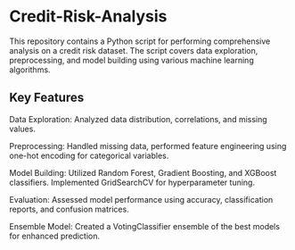 # Credit-Risk-Analysis
This repository contains a Python script for performing comprehensive analysis on a credit risk dataset. The script covers data exploration, preprocessing, and model building using various machine learning algorithms.

## Key Features

Data Exploration: Analyzed data distribution, correlations, and missing values.

Preprocessing: Handled missing data, performed feature engineering using one-hot encoding for categorical variables.

Model Building: Utilized Random Forest, Gradient Boosting, and XGBoost classifiers. Implemented GridSearchCV for hyperparameter tuning.

Evaluation: Assessed model performance using accuracy, classification reports, and confusion matrices.

Ensemble Model: Created a VotingClassifier ensemble of the best models for enhanced prediction.
